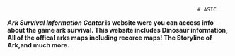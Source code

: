                                                                 # ASIC 
**_Ark Survival Information Center_ is website were you can access info about the game ark survival. This website includes Dinosaur information, All of the offical arks maps including recorce 
                                               maps! The Storyline of Ark,and much more.**

